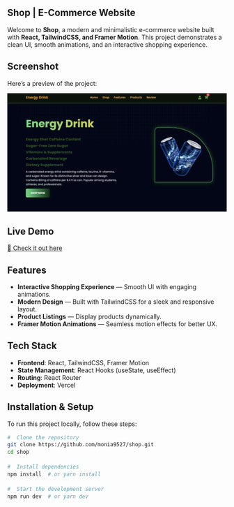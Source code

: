## Shop | E-Commerce Website

Welcome to **Shop**, a modern and minimalistic e-commerce website built with **React, TailwindCSS, and Framer Motion**. This project demonstrates a clean UI, smooth animations, and an interactive shopping experience.

##  Screenshot
Here’s a preview of the project:

![Shop Screenshot](https://github.com/monia9527/shop/blob/main/src/assets/img/Screenshot2.png?raw=true)

##  Live Demo
[🔗 Check it out here](https://energdrinkshop.vercel.app)
##  Features
-  **Interactive Shopping Experience** — Smooth UI with engaging animations.
-  **Modern Design** — Built with TailwindCSS for a sleek and responsive layout.
-  **Product Listings** — Display products dynamically.
-  **Framer Motion Animations** — Seamless motion effects for better UX.

##  Tech Stack
- **Frontend**: React, TailwindCSS, Framer Motion
- **State Management**: React Hooks (useState, useEffect)
- **Routing**: React Router
- **Deployment**: Vercel

## Installation & Setup
To run this project locally, follow these steps:

```sh
#  Clone the repository
git clone https://github.com/monia9527/shop.git
cd shop

#  Install dependencies
npm install  # or yarn install

#  Start the development server
npm run dev  # or yarn dev
